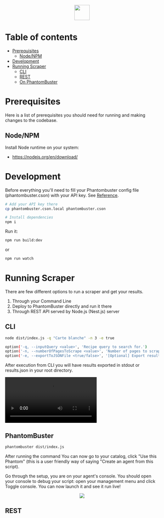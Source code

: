 <p align="center">
  <img width="50" src="https://avatars.githubusercontent.com/u/7880972?s=280&v=4">
</p>

Table of contents
=================

<!--ts-->
* [Prerequisites](#prerequisites)
    * [Node/NPM](#node)
* [Development](#development)
* [Running Scraper](#running)
    * [CLI](#locally)
    * [REST](#rest)
    * [On PhantomBuster](#onbuster)
<!--te-->

Prerequisites
============
Here is a list of prerequisites you should need for running and making changes to the codebase.

Node/NPM
-----
Install Node runtime on your system:
- https://nodejs.org/en/download/

Development
============
Before everything you'll need to fill your Phantombuster config file (phantombuster.cson) with your API key. See [Reference](https://hub.phantombuster.com/docs/api#how-to-find-my-api-key).
```bash
# Add your API key there
cp phantombuster.cson.local phantombuster.cson

# Install dependencies
npm i
```

Run it:
```bash
npm run build:dev
```
or
```bash
npm run watch
```

Running Scraper
============
There are few different options to run a scraper and get your results.
1. Through your Command Line
2. Deploy to PhantomBuster directly and run it there
3. Through REST API served by Node.js (Nest.js) server

CLI
-----
```bash
node dist/index.js -q "Carte blanche" -n 3 -e true

option('-q, --inputQuery <value>', 'Recipe query to search for.')
option('-n, --numberOfPagesToScrape <value>', 'Number of pages to scrape.')
option('-e, --exportToJSONFile <true/false>', '[Optional] Export results to json instead stdout to CLI.')
```

After execution from CLI you will have results exported in stdout or results.json in your root directory.

<video controls>
  <source src="assets/cli.mov">
</video>

PhantomBuster
-----
```bash
phantombuster dist/index.js
```
After running the command You can now go to your catalog, click "Use this Phantom" (this is a user friendly way of saying "Create an agent from this script).

Go through the setup, you are on your agent's console. You should open your console to debug your script: open your management menu and click Toggle console. You can now launch it and see it run live!
<p align="center">
  <img src="https://i.postimg.cc/3NdR3CTw/Screenshot-2022-12-06-at-13-09-25.png">
</p>

REST
-----
